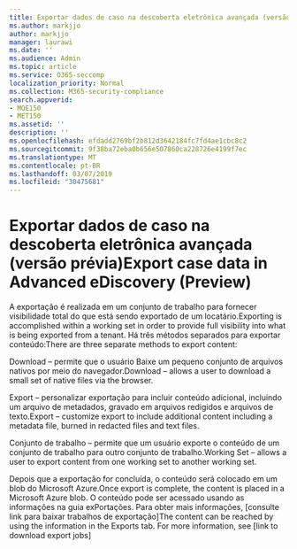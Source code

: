 ```yaml
---
title: Exportar dados de caso na descoberta eletrônica avançada (versão prévia)
ms.author: markjjo
author: markjjo
manager: laurawi
ms.date: ''
ms.audience: Admin
ms.topic: article
ms.service: O365-seccomp
localization_priority: Normal
ms.collection: M365-security-compliance
search.appverid:
- MOE150
- MET150
ms.assetid: ''
description: ''
ms.openlocfilehash: efdadd2769bf2b812d3642184fc7fd4ae1cbc8c2
ms.sourcegitcommit: 9f38ba72eba0b656e507860ca228726e4199f7ec
ms.translationtype: MT
ms.contentlocale: pt-BR
ms.lasthandoff: 03/07/2019
ms.locfileid: "30475681"
---
```

# <a name="export-case-data-in-advanced-ediscovery-preview"></a><span data-ttu-id="b43fa-102">Exportar dados de caso na descoberta eletrônica avançada (versão prévia)</span><span class="sxs-lookup"><span data-stu-id="b43fa-102">Export case data in Advanced eDiscovery (Preview)</span></span>

<span data-ttu-id="b43fa-103">A exportação é realizada em um conjunto de trabalho para fornecer visibilidade total do que está sendo exportado de um locatário.</span><span class="sxs-lookup"><span data-stu-id="b43fa-103">Exporting is accomplished within a working set in order to provide full visibility into what is being exported from a tenant.</span></span> <span data-ttu-id="b43fa-104">Há três métodos separados para exportar conteúdo:</span><span class="sxs-lookup"><span data-stu-id="b43fa-104">There are three separate methods to export content:</span></span>

<span data-ttu-id="b43fa-105">Download – permite que o usuário Baixe um pequeno conjunto de arquivos nativos por meio do navegador.</span><span class="sxs-lookup"><span data-stu-id="b43fa-105">Download – allows a user to download a small set of native files via the browser.</span></span>

<span data-ttu-id="b43fa-106">Export – personalizar exportação para incluir conteúdo adicional, incluindo um arquivo de metadados, gravado em arquivos redigidos e arquivos de texto.</span><span class="sxs-lookup"><span data-stu-id="b43fa-106">Export – customize export to include additional content including a metadata file, burned in redacted files and text files.</span></span>

<span data-ttu-id="b43fa-107">Conjunto de trabalho – permite que um usuário exporte o conteúdo de um conjunto de trabalho para outro conjunto de trabalho.</span><span class="sxs-lookup"><span data-stu-id="b43fa-107">Working Set – allows a user to export content from one working set to another working set.</span></span>

<span data-ttu-id="b43fa-108">Depois que a exportação for concluída, o conteúdo será colocado em um blob do Microsoft Azure.</span><span class="sxs-lookup"><span data-stu-id="b43fa-108">Once export is complete, the content is placed in a Microsoft Azure blob.</span></span> <span data-ttu-id="b43fa-109">O conteúdo pode ser acessado usando as informações na guia exPortações. Para obter mais informações, \[consulte link para baixar trabalhos de exportação\]</span><span class="sxs-lookup"><span data-stu-id="b43fa-109">The content can be reached by using the information in the Exports tab. For more information, see \[link to download export jobs\]</span></span>